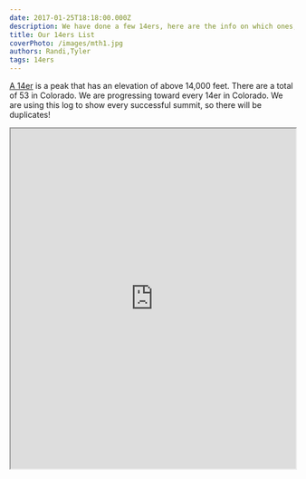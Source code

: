 ```yaml
---
date: 2017-01-25T18:18:00.000Z 
description: We have done a few 14ers, here are the info on which ones, and what approaches we took
title: Our 14ers List
coverPhoto: /images/mth1.jpg
authors: Randi,Tyler
tags: 14ers
---
```

[A 14er](https://en.wikipedia.org/wiki/List_of_Colorado_fourteeners) is a peak that has an elevation of above 14,000 feet. There are a total of 53 in Colorado. We are progressing toward every 14er in Colorado. We are using this log to show every successful summit, so there will be duplicates!

<iframe title="All the 14ers we have done" src="https://docs.google.com/spreadsheets/d/1t72n62bEAW2w0IZxH03M07AOEoFVNOf9PFUZUwrNZ_o/pubhtml?gid=0&amp;single=true&amp;widget=true&amp;headers=false" width="100%" height="600px"></iframe>